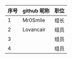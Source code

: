 | 序号 | github 昵称 | 职位 |
| ---- | ----------- | ---- |
| 1    | Mr0Smile    | 组长 |
| 2    | Lovancair   | 组员 |
| 3    |             | 组员 |
| 4    |             | 组员 |
